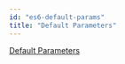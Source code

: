 ```yaml
---
id: "es6-default-params"
title: "Default Parameters"
---
```


[Default Parameters](http://es6-features.org/#DefaultParameterValues)